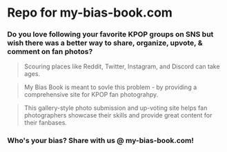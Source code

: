 # Repo for my-bias-book.com

### Do you love following your favorite KPOP groups on SNS but wish there was a better way to share, organize, upvote, & comment on fan photos?

> Scouring places like Reddit, Twitter, Instagram, and Discord can take ages.

> My Bias Book is meant to sovle this problem - by providing a comprehensive site for KPOP fan photograhpy.

> This gallery-style photo submission and up-voting site helps fan photographers showcase their skills and provide great content for their fanbases.

### Who's your bias? Share with us @ my-bias-book.com!

